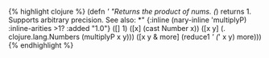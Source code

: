 {% highlight clojure %}
(defn *'
  "Returns the product of nums. (*) returns 1. Supports arbitrary precision.
  See also: *"
  {:inline (nary-inline 'multiplyP)
   :inline-arities >1?
   :added "1.0"}
  ([] 1)
  ([x] (cast Number x))
  ([x y] (. clojure.lang.Numbers (multiplyP x y)))
  ([x y & more]
   (reduce1 *' (*' x y) more)))
{% endhighlight %}
